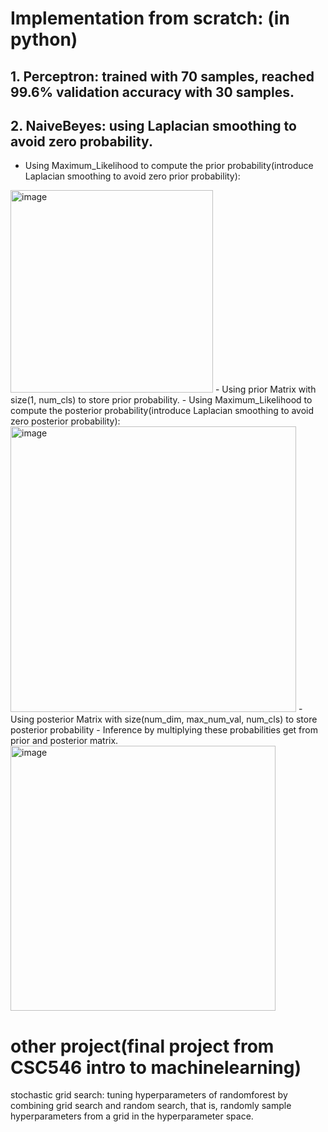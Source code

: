 # Implementation from scratch: (in python)
  ## 1. Perceptron: trained with 70 samples, reached 99.6% validation accuracy with 30 samples.
  ## 2. NaiveBeyes: using Laplacian smoothing to avoid zero probability.
  - Using Maximum_Likelihood to compute the prior probability(introduce Laplacian smoothing to avoid zero prior probability):
   <img width="324" alt="image" src="https://user-images.githubusercontent.com/83719401/160288157-cb6f83e0-1e86-4774-93f7-24170b8a87d0.png">
  - Using prior Matrix with size(1, num_cls) to store prior probability.
  - Using Maximum_Likelihood to compute the posterior probability(introduce Laplacian smoothing to avoid zero posterior probability):
   <img width="457" alt="image" src="https://user-images.githubusercontent.com/83719401/160288235-93060ebc-19ac-406f-adea-0cea496e7ad9.png">
  - Using posterior Matrix with size(num_dim, max_num_val, num_cls) to store posterior probability
  - Inference by multiplying these probabilities get from prior and posterior matrix.
   <img width="424" alt="image" src="https://user-images.githubusercontent.com/83719401/160288348-2d333362-8d75-4cfc-9e8a-c42bcf253ba7.png">

   

# other project(final project from CSC546 intro to machinelearning)
stochastic grid search: tuning hyperparameters of randomforest by combining grid search and random search, that is, randomly sample hyperparameters from a grid in the hyperparameter space. 
